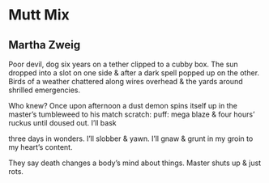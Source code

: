 # Mutt Mix
## Martha Zweig
Poor devil, dog six years on a tether
clipped to a cubby box.
The sun dropped into a slot
on one side & after a dark spell
popped up on the other.
Birds of a weather chattered along
wires overhead & the yards around
shrilled emergencies.

Who knew? Once upon afternoon
a dust demon spins itself up
in the master’s tumbleweed to his match scratch: puff:
mega blaze & four hours’
ruckus until doused out. I’ll bask

three days in wonders. I’ll slobber & yawn. I’ll gnaw
& grunt in my groin to my heart’s content.

They say death changes a body’s
mind about things.
Master shuts up & just rots.